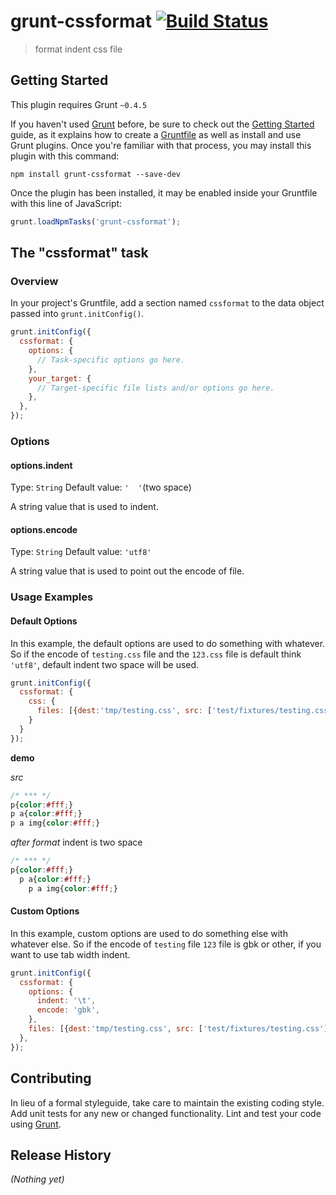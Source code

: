 # grunt-cssformat [![Build Status](https://travis-ci.org/yanhaijing/grunt-cssformat.svg?branch=master)](https://travis-ci.org/yanhaijing/grunt-cssformat)

> format indent css file

## Getting Started
This plugin requires Grunt `~0.4.5`

If you haven't used [Grunt](http://gruntjs.com/) before, be sure to check out the [Getting Started](http://gruntjs.com/getting-started) guide, as it explains how to create a [Gruntfile](http://gruntjs.com/sample-gruntfile) as well as install and use Grunt plugins. Once you're familiar with that process, you may install this plugin with this command:

```shell
npm install grunt-cssformat --save-dev
```

Once the plugin has been installed, it may be enabled inside your Gruntfile with this line of JavaScript:

```js
grunt.loadNpmTasks('grunt-cssformat');
```

## The "cssformat" task

### Overview
In your project's Gruntfile, add a section named `cssformat` to the data object passed into `grunt.initConfig()`.

```js
grunt.initConfig({
  cssformat: {
    options: {
      // Task-specific options go here.
    },
    your_target: {
      // Target-specific file lists and/or options go here.
    },
  },
});
```

### Options

#### options.indent
Type: `String`
Default value: `'  '`(two space)

A string value that is used to indent.

#### options.encode
Type: `String`
Default value: `'utf8'`

A string value that is used to point out the encode of file.

### Usage Examples

#### Default Options
In this example, the default options are used to do something with whatever. So if the encode of `testing.css` file and the `123.css` file is default think `'utf8'`, default indent two space will be used.

```js
grunt.initConfig({
  cssformat: {
    css: {
      files: [{dest:'tmp/testing.css', src: ['test/fixtures/testing.css']}]
    }
  }
});
```
**demo**

*src*

```css
/* *** */
p{color:#fff;}
p a{color:#fff;}
p a img{color:#fff;}
```

*after format*
indent is two space

```css
/* *** */
p{color:#fff;}
  p a{color:#fff;}
    p a img{color:#fff;}
```

#### Custom Options
In this example, custom options are used to do something else with whatever else. So if the encode of `testing` file  `123` file is gbk or other, if you want to use tab width indent.

```js
grunt.initConfig({
  cssformat: {
    options: {
      indent: '\t',
      encode: 'gbk',
    },
    files: [{dest:'tmp/testing.css', src: ['test/fixtures/testing.css']}]
  },
});
```

## Contributing
In lieu of a formal styleguide, take care to maintain the existing coding style. Add unit tests for any new or changed functionality. Lint and test your code using [Grunt](http://gruntjs.com/).

## Release History
_(Nothing yet)_
